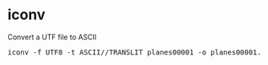 # iconv

Convert a UTF file to ASCII

<pre>
iconv -f UTF8 -t ASCII//TRANSLIT planes00001 -o planes00001.ascii
</pre>
